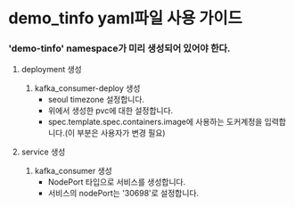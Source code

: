 # demo_tinfo yaml파일 사용 가이드

### 'demo-tinfo' namespace가 미리 생성되어 있어야 한다.
1. deployment 생성
	1) kafka_consumer-deploy 생성
		- seoul timezone 설정합니다.
		- 위에서 생성한 pvc에 대한 설정합니다.
		- spec.template.spec.containers.image에 사용하는 도커계정을 입력합니다.(이 부분은 사용자가 변경 필요)
		
	
3. service 생성
	1) kafka_consumer 생성
		- NodePort 타입으로 서비스를 생성합니다.
		- 서비스의 nodePort는 '30698'로 설정합니다.
